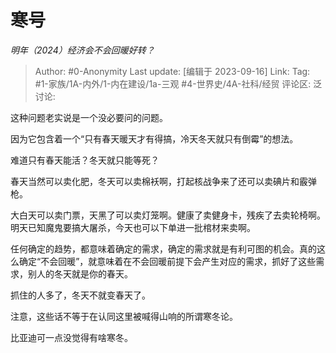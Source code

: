 # 寒号
*明年（2024）经济会不会回暖好转？*

> Author: #0-Anonymity
> Last update: [编辑于 2023-09-16]
> Link:
> Tag: #1-家族/1A-内外/1-内在建设/1a-三观 #4-世界史/4A-社科/经贸
> 评论区:
> 泛讨论:

这种问题老实说是一个没必要问的问题。

因为它包含着一个“只有春天暖天才有得搞，冷天冬天就只有倒霉”的想法。

难道只有春天能活？冬天就只能等死？

春天当然可以卖化肥，冬天可以卖棉袄啊，打起核战争来了还可以卖碘片和霰弹枪。

大白天可以卖门票，天黑了可以卖灯笼啊。健康了卖健身卡，残疾了去卖轮椅啊。明天已知魔鬼要搞大屠杀，今天也可以下单进一批棺材来卖啊。

任何确定的趋势，都意味着确定的需求，确定的需求就是有利可图的机会。真的这么确定“不会回暖”，就意味着在不会回暖前提下会产生对应的需求，抓好了这些需求，别人的冬天就是你的春天。

抓住的人多了，冬天不就变春天了。

注意，这些话不等于在认同这里被喊得山响的所谓寒冬论。

比亚迪可一点没觉得有啥寒冬。
